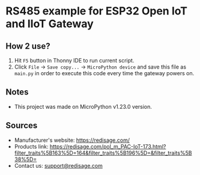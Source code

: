 # RS485 example for ESP32 Open IoT and IIoT Gateway

## How 2 use?
1. Hit `F5` button in Thonny IDE to run current script.
2. Click `File` -> `Save copy...` -> `MicroPython device` and save this file as `main.py` in order to execute this code every time the gateway powers on.

## Notes
* This project was made on MicroPython v1.23.0 version.

## Sources
* Manufacturer's website: https://redisage.com/
* Products link: https://redisage.com/pol_m_PAC-IoT-173.html?filter_traits%5B163%5D=164&filter_traits%5B196%5D=&filter_traits%5B38%5D=
* Contact us: support@redisage.com